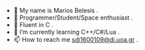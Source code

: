 - 👋 My name is Marios Belesis .
- 👀 Programmer/Student/Space enthusiast . 
- 👾 Fluent in C .
- 🌱 I’m currently learning C++/C#/Lua . 
- 📫 How to reach me sdi1600109@di.uoa.gr .
